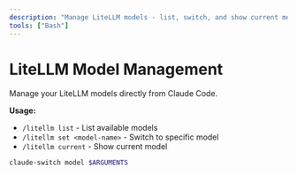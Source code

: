 ```yaml
---
description: "Manage LiteLLM models - list, switch, and show current model"
tools: ["Bash"]
---
```


# LiteLLM Model Management

Manage your LiteLLM models directly from Claude Code.

**Usage:**
- `/litellm list` - List available models
- `/litellm set <model-name>` - Switch to specific model  
- `/litellm current` - Show current model

```bash
claude-switch model $ARGUMENTS
```
